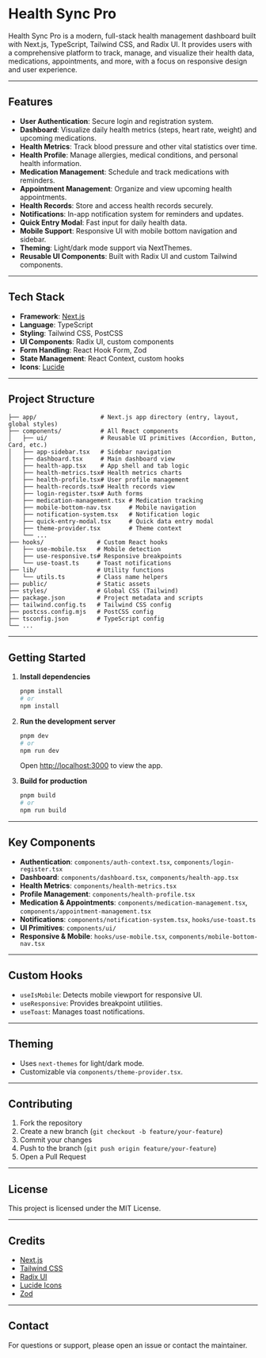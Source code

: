 # Health Sync Pro

Health Sync Pro is a modern, full-stack health management dashboard built with Next.js, TypeScript, Tailwind CSS, and Radix UI. It provides users with a comprehensive platform to track, manage, and visualize their health data, medications, appointments, and more, with a focus on responsive design and user experience.

---

## Features

- **User Authentication**: Secure login and registration system.
- **Dashboard**: Visualize daily health metrics (steps, heart rate, weight) and upcoming medications.
- **Health Metrics**: Track blood pressure and other vital statistics over time.
- **Health Profile**: Manage allergies, medical conditions, and personal health information.
- **Medication Management**: Schedule and track medications with reminders.
- **Appointment Management**: Organize and view upcoming health appointments.
- **Health Records**: Store and access health records securely.
- **Notifications**: In-app notification system for reminders and updates.
- **Quick Entry Modal**: Fast input for daily health data.
- **Mobile Support**: Responsive UI with mobile bottom navigation and sidebar.
- **Theming**: Light/dark mode support via NextThemes.
- **Reusable UI Components**: Built with Radix UI and custom Tailwind components.

---

## Tech Stack

- **Framework**: [Next.js](https://nextjs.org/)
- **Language**: TypeScript
- **Styling**: Tailwind CSS, PostCSS
- **UI Components**: Radix UI, custom components
- **Form Handling**: React Hook Form, Zod
- **State Management**: React Context, custom hooks
- **Icons**: [Lucide](https://lucide.dev/)

---

## Project Structure

```
├── app/                  # Next.js app directory (entry, layout, global styles)
├── components/           # All React components
│   ├── ui/               # Reusable UI primitives (Accordion, Button, Card, etc.)
│   ├── app-sidebar.tsx   # Sidebar navigation
│   ├── dashboard.tsx     # Main dashboard view
│   ├── health-app.tsx    # App shell and tab logic
│   ├── health-metrics.tsx# Health metrics charts
│   ├── health-profile.tsx# User profile management
│   ├── health-records.tsx# Health records view
│   ├── login-register.tsx# Auth forms
│   ├── medication-management.tsx # Medication tracking
│   ├── mobile-bottom-nav.tsx     # Mobile navigation
│   ├── notification-system.tsx   # Notification logic
│   ├── quick-entry-modal.tsx     # Quick data entry modal
│   ├── theme-provider.tsx        # Theme context
│   └── ...
├── hooks/               # Custom React hooks
│   ├── use-mobile.tsx   # Mobile detection
│   ├── use-responsive.ts# Responsive breakpoints
│   └── use-toast.ts     # Toast notifications
├── lib/                 # Utility functions
│   └── utils.ts         # Class name helpers
├── public/              # Static assets
├── styles/              # Global CSS (Tailwind)
├── package.json         # Project metadata and scripts
├── tailwind.config.ts   # Tailwind CSS config
├── postcss.config.mjs   # PostCSS config
├── tsconfig.json        # TypeScript config
└── ...
```

---

## Getting Started

1. **Install dependencies**
   ```bash
   pnpm install
   # or
   npm install
   ```

2. **Run the development server**
   ```bash
   pnpm dev
   # or
   npm run dev
   ```
   Open [http://localhost:3000](http://localhost:3000) to view the app.

3. **Build for production**
   ```bash
   pnpm build
   # or
   npm run build
   ```

---

## Key Components

- **Authentication**: `components/auth-context.tsx`, `components/login-register.tsx`
- **Dashboard**: `components/dashboard.tsx`, `components/health-app.tsx`
- **Health Metrics**: `components/health-metrics.tsx`
- **Profile Management**: `components/health-profile.tsx`
- **Medication & Appointments**: `components/medication-management.tsx`, `components/appointment-management.tsx`
- **Notifications**: `components/notification-system.tsx`, `hooks/use-toast.ts`
- **UI Primitives**: `components/ui/`
- **Responsive & Mobile**: `hooks/use-mobile.tsx`, `components/mobile-bottom-nav.tsx`

---

## Custom Hooks

- `useIsMobile`: Detects mobile viewport for responsive UI.
- `useResponsive`: Provides breakpoint utilities.
- `useToast`: Manages toast notifications.

---

## Theming

- Uses `next-themes` for light/dark mode.
- Customizable via `components/theme-provider.tsx`.

---

## Contributing

1. Fork the repository
2. Create a new branch (`git checkout -b feature/your-feature`)
3. Commit your changes
4. Push to the branch (`git push origin feature/your-feature`)
5. Open a Pull Request

---

## License

This project is licensed under the MIT License.

---

## Credits

- [Next.js](https://nextjs.org/)
- [Tailwind CSS](https://tailwindcss.com/)
- [Radix UI](https://www.radix-ui.com/)
- [Lucide Icons](https://lucide.dev/)
- [Zod](https://zod.dev/)

---

## Contact

For questions or support, please open an issue or contact the maintainer.
